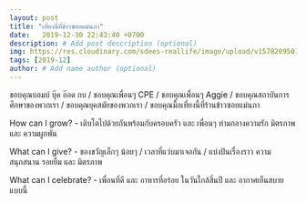 ```yaml
---
layout: post
title: "เที่ยงนี่ที่ข้าวซอยแม่นภา"
date:   2019-12-30 22:43:40 +0700
description: # Add post description (optional)
img: https://res.cloudinary.com/sdees-reallife/image/upload/v1578209501/IMG_0113.jpg # Add image post (optional)
tags: [2019-12]
author: # Add name author (optional)
---
```

ขอบคุณบอมบ์ บุ๊ค อ๊อด กบ / ขอบคุณเพื่อนๆ CPE / ขอบคุณเพื่อนๆ Aggie / ขอบคุณสถาบันการศึกษาของพวกเรา / ขอบคุณยุคสมัยของพวกเรา / ขอบคุณมื้อเที่ยงนี้ที่ร้านข้าวซอยแม่นภา

<i class="fa fa-child" style="color:plum"></i>

How can I grow? - เติบโตไปด้วยกันพร้อมกับครอบครัว และ เพื่อนๆ ท่ามกลางความรัก มิตรภาพ และ ความผูกพัน

What can I give? - ของขวัญเล็กๆ น้อยๆ / เวลาที่แว่บมาเจอกัน / แบ่งปันเรื่องราว ความสนุกสนาน รอยยิ้ม และ มิตรภาพ

What can I celebrate? - เพื่อนที่ดี และ อาหารที่อร่อย ในวันใกล้สิ้นปี และ อากาศเย็นสบายแบบนี้

